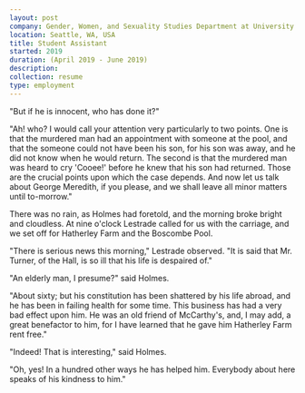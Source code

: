 ```yaml
---
layout: post
company: Gender, Women, and Sexuality Studies Department at University of Washington
location: Seattle, WA, USA
title: Student Assistant
started: 2019
duration: (April 2019 - June 2019)
description:
collection: resume
type: employment
---
```


"But if he is innocent, who has done it?"

"Ah! who? I would call your attention very particularly to two points. One is that the murdered man had an appointment with someone at the pool, and that the someone could not have been his son, for his son was away, and he did not know when he would return. The second is that the murdered man was heard to cry 'Cooee!' before he knew that his son had returned. Those are the crucial points upon which the case depends. And now let us talk about George Meredith, if you please, and we shall leave all minor matters until to-morrow."

There was no rain, as Holmes had foretold, and the morning broke bright and cloudless. At nine o'clock Lestrade called for us with the carriage, and we set off for Hatherley Farm and the Boscombe Pool.

"There is serious news this morning," Lestrade observed. "It is said that Mr. Turner, of the Hall, is so ill that his life is despaired of."

"An elderly man, I presume?" said Holmes.

"About sixty; but his constitution has been shattered by his life abroad, and he has been in failing health for some time. This business has had a very bad effect upon him. He was an old friend of McCarthy's, and, I may add, a great benefactor to him, for I have learned that he gave him Hatherley Farm rent free."

"Indeed! That is interesting," said Holmes.

"Oh, yes! In a hundred other ways he has helped him. Everybody about here speaks of his kindness to him."
